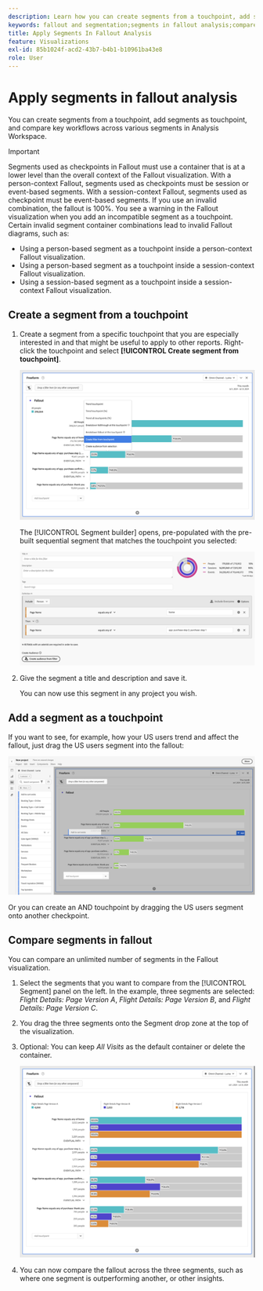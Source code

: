 ```yaml
---
description: Learn how you can create segments from a touchpoint, add segments as touchpoint, and compare key workflows across various segments in a fallout analysis in Analysis Workspace.
keywords: fallout and segmentation;segments in fallout analysis;compare segments in fallout
title: Apply Segments In Fallout Analysis
feature: Visualizations
exl-id: 85b1024f-acd2-43b7-b4b1-b10961ba43e8
role: User
---
```

# Apply segments in fallout analysis

You can create segments from a touchpoint, add segments as touchpoint, and compare key workflows across various segments in Analysis Workspace.

>[!IMPORTANT]
>
>Segments used as checkpoints in Fallout must use a container that is at a lower level than the overall context of the Fallout visualization. With a person-context Fallout, segments used as checkpoints must be session or event-based segments. With a session-context Fallout, segments used as checkpoint must be event-based segments. If you use an invalid combination, the fallout is 100%. You see a warning in the Fallout visualization when you add an incompatible segment as a touchpoint. Certain invalid segment container combinations lead to invalid Fallout diagrams, such as:
>
>* Using a person-based segment as a touchpoint inside a person-context Fallout visualization.
>* Using a person-based segment as a touchpoint inside a session-context Fallout visualization.
>* Using a session-based segment as a touchpoint inside a session-context Fallout visualization.
<!-- Should we add B2B context here?
* [!BADGE B2B Edition]{type=Informative url="https://experienceleague.adobe.com/en/docs/analytics-platform/using/cja-overview/cja-b2b/cja-b2b-edition" newtab=true tooltip="Customer Journey Analytics B2B Edition"} Usimg a B2B container based segment as a touchpoint inside a non-container based context Fallout visualization.
* -->

## Create a segment from a touchpoint

1. Create a segment from a specific touchpoint that you are especially interested in and that might be useful to apply to other reports. Right-click the touchpoint and select **[!UICONTROL Create segment from touchpoint]**.

   ![The Touchpoint drop-down menu with Create segment from touchpoint highlighted.](assets/fallout-createfilter.png)

   The [!UICONTROL Segment builder] opens, pre-populated with the pre-built sequential segment that matches the touchpoint you selected:

   ![The Segment Builder displays the pre-populated and pre-built sequential segment.](assets/fallout-definefilter.png)

1. Give the segment a title and description and save it.

   You can now use this segment in any project you wish.

## Add a segment as a touchpoint

If you want to see, for example, how your US users trend and affect the fallout, just drag the US users segment into the fallout:

![The US Users segment selected and  highlighted to drag into the fallout.](assets/fallout-addfilter.png)

Or you can create an AND touchpoint by dragging the US users segment onto another checkpoint.

## Compare segments in fallout

You can compare an unlimited number of segments in the Fallout visualization.

1. Select the segments that you want to compare from the [!UICONTROL Segment] panel on the left. In the example, three segments are selected: *Flight Details: Page Version A*, *Flight Details: Page Version B*, and *Flight Details: Page Version C*.
1. You drag the three segments onto the Segment drop zone at the top of the visualization.


1. Optional: You can keep *All Visits* as the default container or delete the container.

   ![The Fallout showing All Visits along with the two segments dragged in the previous step.](assets/fallout-multiplefilters.png)

1. You can now compare the fallout across the three segments, such as where one segment is outperforming another, or other insights.

